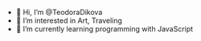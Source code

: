 - 👋 Hi, I’m @TeodoraDikova
- 👀 I’m interested in Art, Traveling
- 🌱 I’m currently learning programming with JavaScript


<!---
TeodoraDikova/TeodoraDikova is a ✨ special ✨ repository because its `README.md` (this file) appears on your GitHub profile.
You can click the Preview link to take a look at your changes.
--->

